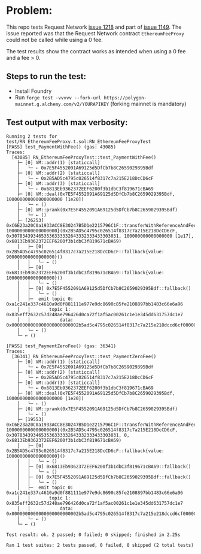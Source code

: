 # Problem:
This repo tests Request Network [issue 1218](https://github.com/orgs/RequestNetwork/projects/3/views/7?pane=issue&itemId=42798183) and part of [issue 1149](https://github.com/orgs/RequestNetwork/projects/3/views/7?pane=issue&itemId=38409317). The issue reported was that the Request Network contract `EthereumFeeProxy` could not be called while using a 0 fee.

The test results show the contract works as intended when using a 0 fee and a fee > 0.

## Steps to run the test:
 * Install Foundry
 * Run `forge test -vvvvv --fork-url https://polygon-mainnet.g.alchemy.com/v2/YOURAPIKEY` (forking mainnet is mandatory)

## Test output with max verbosity:

    Running 2 tests for test/RN_EthereumFeeProxy.t.sol:RN_EthereumFeeProxyTest
    [PASS] test_PaymentWithFee() (gas: 43085)
    Traces:
      [43085] RN_EthereumFeeProxyTest::test_PaymentWithFee()
        ├─ [0] VM::addr(1) [staticcall]
        │   └─ ← 0x7E5F4552091A69125d5DfCb7b8C2659029395Bdf
        ├─ [0] VM::addr(2) [staticcall]
        │   └─ ← 0x2B5AD5c4795c026514f8317c7a215E218DcCD6cF
        ├─ [0] VM::addr(3) [staticcall]
        │   └─ ← 0x6813Eb9362372EEF6200f3b1dbC3f819671cBA69
        ├─ [0] VM::deal(0x7E5F4552091A69125d5DfCb7b8C2659029395Bdf, 100000000000000000000 [1e20])
        │   └─ ← ()
        ├─ [0] VM::prank(0x7E5F4552091A69125d5DfCb7b8C2659029395Bdf)
        │   └─ ← ()
        ├─ [26253] 0xC6E23a20C0a1933ACC8E30247B5D1e2215796C1F::transferWithReferenceAndFee{value: 1000000000000000000}(0x2B5AD5c4795c026514f8317c7a215E218DcCD6cF, 0x3078343934653536333332643332333433303031, 100000000000000000 [1e17], 0x6813Eb9362372EEF6200f3b1dbC3f819671cBA69)
        │   ├─ [0] 0x2B5AD5c4795c026514f8317c7a215E218DcCD6cF::fallback{value: 900000000000000000}()
        │   │   └─ ← ()
        │   ├─ [0] 0x6813Eb9362372EEF6200f3b1dbC3f819671cBA69::fallback{value: 100000000000000000}()
        │   │   └─ ← ()
        │   ├─ [0] 0x7E5F4552091A69125d5DfCb7b8C2659029395Bdf::fallback()
        │   │   └─ ← ()
        │   ├─  emit topic 0: 0xa1c241e337c4610a9d0f881111e977e9dc8690c85fe2108897bb1483c66e6a96
        │   │       topic 1: 0x835eff2632c57d248ae796426d0ca72f1af5ac00261c1e1e345dd631757dc1e7
        │   │           data: 0x0000000000000000000000002b5ad5c4795c026514f8317c7a215e218dccd6cf0000000000000000000000000000000000000000000000000c7d713b49da0000000000000000000000000000000000000000000000000000016345785d8a00000000000000000000000000006813eb9362372eef6200f3b1dbc3f819671cba69
        │   └─ ← ()
        └─ ← ()
    
    [PASS] test_PaymentZeroFee() (gas: 36341)
    Traces:
      [36341] RN_EthereumFeeProxyTest::test_PaymentZeroFee()
        ├─ [0] VM::addr(1) [staticcall]
        │   └─ ← 0x7E5F4552091A69125d5DfCb7b8C2659029395Bdf
        ├─ [0] VM::addr(2) [staticcall]
        │   └─ ← 0x2B5AD5c4795c026514f8317c7a215E218DcCD6cF
        ├─ [0] VM::addr(3) [staticcall]
        │   └─ ← 0x6813Eb9362372EEF6200f3b1dbC3f819671cBA69
        ├─ [0] VM::deal(0x7E5F4552091A69125d5DfCb7b8C2659029395Bdf, 100000000000000000000 [1e20])
        │   └─ ← ()
        ├─ [0] VM::prank(0x7E5F4552091A69125d5DfCb7b8C2659029395Bdf)
        │   └─ ← ()
        ├─ [19553] 0xC6E23a20C0a1933ACC8E30247B5D1e2215796C1F::transferWithReferenceAndFee{value: 1000000000000000000}(0x2B5AD5c4795c026514f8317c7a215E218DcCD6cF, 0x3078343934653536333332643332333433303031, 0, 0x6813Eb9362372EEF6200f3b1dbC3f819671cBA69)
        │   ├─ [0] 0x2B5AD5c4795c026514f8317c7a215E218DcCD6cF::fallback{value: 1000000000000000000}()
        │   │   └─ ← ()
        │   ├─ [0] 0x6813Eb9362372EEF6200f3b1dbC3f819671cBA69::fallback()
        │   │   └─ ← ()
        │   ├─ [0] 0x7E5F4552091A69125d5DfCb7b8C2659029395Bdf::fallback()
        │   │   └─ ← ()
        │   ├─  emit topic 0: 0xa1c241e337c4610a9d0f881111e977e9dc8690c85fe2108897bb1483c66e6a96
        │   │       topic 1: 0x835eff2632c57d248ae796426d0ca72f1af5ac00261c1e1e345dd631757dc1e7
        │   │           data: 0x0000000000000000000000002b5ad5c4795c026514f8317c7a215e218dccd6cf0000000000000000000000000000000000000000000000000de0b6b3a764000000000000000000000000000000000000000000000000000000000000000000000000000000000000000000006813eb9362372eef6200f3b1dbc3f819671cba69
        │   └─ ← ()
        └─ ← ()
    
    Test result: ok. 2 passed; 0 failed; 0 skipped; finished in 2.25s
     
    Ran 1 test suites: 2 tests passed, 0 failed, 0 skipped (2 total tests)